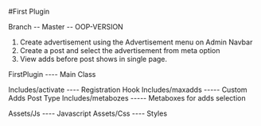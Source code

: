 #First Plugin

Branch  -- Master
        -- OOP-VERSION

1. Create advertisement using the Advertisement menu on Admin Navbar
2. Create a post and select the advertisement from meta option
3. View adds before post shows in single page.


FirstPlugin ---- Main Class

Includes/activate ---- Registration Hook
Includes/maxadds ----- Custom Adds Post Type
Includes/metabozes ----- Metaboxes for adds selection

Assets/Js ---- Javascript
Assets/Css ---- Styles

